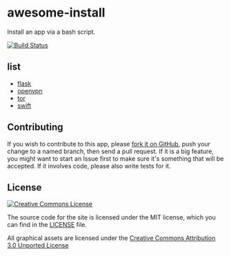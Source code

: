 # awesome-install
Install an app via a bash script.

[![Build Status](https://github.com/ishxiao/awesome-install/workflows/awesome-install/badge.svg)](https://github.com/ishxiao/awesome-install/actions?query=workflow%3Aawesome-install)

## list

- [flask](https://github.com/ishxiao/awesome-install/blob/main/iflask.sh)
- [openvpn](https://github.com/ishxiao/awesome-install/blob/main/iopenvpn.sh)
- [tor](https://github.com/ishxiao/awesome-install/blob/main/itor.sh)
- [swift](https://github.com/ishxiao/awesome-install/blob/main/iswift.sh)

## Contributing

If you wish to contribute to this app, please [fork it on GitHub](https://github.com/ishxiao/awesome-install), push your
change to a named branch, then send a pull request. If it is a big feature,
you might want to start an Issue first to make sure it's something that will
be accepted.  If it involves code, please also write tests for it.

## License

<a rel="license" href="http://creativecommons.org/licenses/by-nc/3.0/">
    <img alt="Creative Commons License" style="border-width:0" src="http://i.creativecommons.org/l/by-nc/3.0/88x31.png" />
</a>

The source code for the site is licensed under the MIT license, which you can find in
the [LICENSE](https://github.com/ishxiao/awesome-install/blob/master/LICENSE) file.

All graphical assets are licensed under the
[Creative Commons Attribution 3.0 Unported License](https://creativecommons.org/licenses/by/3.0/)
